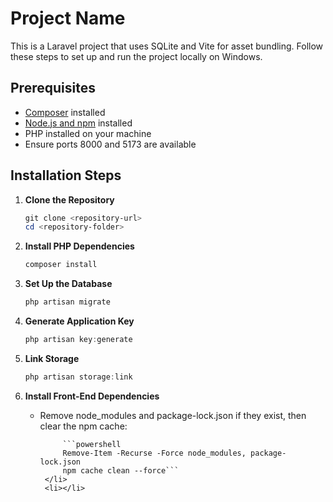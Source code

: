 # Project Name

This is a Laravel project that uses SQLite and Vite for asset bundling. Follow these steps to set up and run the project locally on Windows.

## Prerequisites

- [Composer](https://getcomposer.org/download/) installed
- [Node.js and npm](https://nodejs.org/en/download/) installed
- PHP installed on your machine
- Ensure ports 8000 and 5173 are available

## Installation Steps

1. **Clone the Repository**
   ```powershell
   git clone <repository-url>
   cd <repository-folder>

2. **Install PHP Dependencies**
    ```powershell
    composer install

3. **Set Up the Database**
    ```powershell
    php artisan migrate  

4. **Generate Application Key**
    ```powershell
    php artisan key:generate

5. **Link Storage**
    ```powershell
    php artisan storage:link 

6. **Install Front-End Dependencies**
    <ul>
        <li>
            Remove node_modules and package-lock.json if they exist, then clear the npm cache:

            ```powershell
            Remove-Item -Recurse -Force node_modules, package-lock.json
            npm cache clean --force```
        </li>
        <li></li>
    </ul>